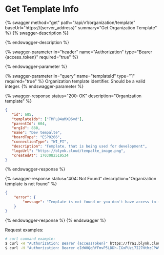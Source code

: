 # Get Template Info

{% swagger method="get" path="/api/v1/organization/template" baseUrl="https://{server_address}" summary="Get Organization Template" %}
{% swagger-description %}

{% endswagger-description %}

{% swagger-parameter in="header" name="Authorization" type="Bearer {access_token}" required="true" %}

{% endswagger-parameter %}

{% swagger-parameter in="query" name="templateId" type="1" required="true" %}
Organization template identifier. Should be a valid integer.
{% endswagger-parameter %}

{% swagger-response status="200: OK" description="Organization template" %}
```json
{
   "id": 605,
   "templateIds": ["TMPL84aMXD6vd"],
   "parentId": 604,
   "orgId": 830,
   "name": "Dev tempalte",
   "boardType": "ESP8266",
   "connectionType": "WI_FI",
   "description": "Template, that is being used for development",
   "logoUrl": "https://blynk.cloud/tempalte_image.png",
   "createdAt": 1703082519534
}
```
{% endswagger-response %}

{% swagger-response status="404: Not Found" description="Organization template is not found" %}
```json
{
    "error": {
        "message": "Template is not found or you don't have access to it."
    }
}
```
{% endswagger-response %}
{% endswagger %}

Request examples:

```bash
# curl command example:
$ curl -H "Authorization: Bearer {accessToken}" https://fra1.blynk.cloud/api/v1/organization/template?templateId=1
$ curl -H "Authorization: Bearer eIdWHQqRfFmvP5LDDh-IGxPUzi7I27HthzCPAVmS" https://fra1.blynk.cloud/api/v1/organization/template?templateId=1
```
